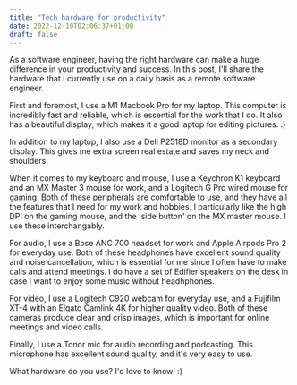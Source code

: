 ```yaml
---
title: "Tech hardware for productivity"
date: 2022-12-10T02:06:37+01:00
draft: false
---
```


As a software engineer, having the right hardware can make a huge difference in your productivity and success. In this post, I'll share the hardware that I currently use on a daily basis as a remote software engineer.

First and foremost, I use a M1 Macbook Pro for my laptop. This computer is incredibly fast and reliable, which is essential for the work that I do. It also has a beautiful display, which makes it a good laptop for editing pictures. :)

In addition to my laptop, I also use a Dell P2518D monitor as a secondary display. This gives me extra screen real estate and saves my neck and shoulders.

When it comes to my keyboard and mouse, I use a Keychron K1 keyboard and an MX Master 3 mouse for work, and a Logitech G Pro wired mouse for gaming. Both of these peripherals are comfortable to use, and they have all the features that I need for my work and hobbies. I particularly like the high DPI on the gaming mouse, and the 'side button' on the MX master mouse. I use these interchangably. 

For audio, I use a Bose ANC 700 headset for work and Apple Airpods Pro 2 for everyday use. Both of these headphones have excellent sound quality and noise cancellation, which is essential for me since I often have to make calls and attend meetings. I do have a set of Edifier speakers on the desk in case I want to enjoy some music without headhphones. 

For video, I use a Logitech C920 webcam for everyday use, and a Fujifilm XT-4 with an Elgato Camlink 4K for higher quality video. Both of these cameras produce clear and crisp images, which is important for online meetings and video calls.

Finally, I use a Tonor mic for audio recording and podcasting. This microphone has excellent sound quality, and it's very easy to use.

What hardware do you use? I'd love to know! :) 
